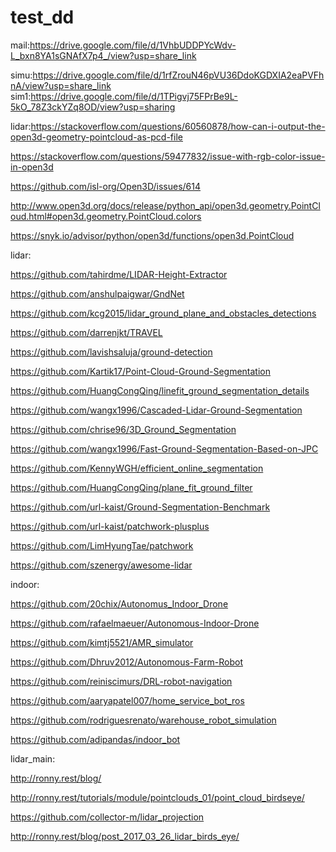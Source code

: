 # test_dd

mail:https://drive.google.com/file/d/1VhbUDDPYcWdv-L_bxn8YA1sGNAfX7p4_/view?usp=share_link

simu:https://drive.google.com/file/d/1rfZrouN46pVU36DdoKGDXIA2eaPVFhnA/view?usp=share_link
sim1:https://drive.google.com/file/d/1TPigvj75FPrBe9L-5kO_78Z3ckYZq8OD/view?usp=sharing

lidar:https://stackoverflow.com/questions/60560878/how-can-i-output-the-open3d-geometry-pointcloud-as-pcd-file

https://stackoverflow.com/questions/59477832/issue-with-rgb-color-issue-in-open3d

https://github.com/isl-org/Open3D/issues/614

http://www.open3d.org/docs/release/python_api/open3d.geometry.PointCloud.html#open3d.geometry.PointCloud.colors

https://snyk.io/advisor/python/open3d/functions/open3d.PointCloud

lidar:

https://github.com/tahirdme/LIDAR-Height-Extractor

https://github.com/anshulpaigwar/GndNet

https://github.com/kcg2015/lidar_ground_plane_and_obstacles_detections

https://github.com/darrenjkt/TRAVEL

https://github.com/lavishsaluja/ground-detection

https://github.com/Kartik17/Point-Cloud-Ground-Segmentation

https://github.com/HuangCongQing/linefit_ground_segmentation_details

https://github.com/wangx1996/Cascaded-Lidar-Ground-Segmentation

https://github.com/chrise96/3D_Ground_Segmentation

https://github.com/wangx1996/Fast-Ground-Segmentation-Based-on-JPC

https://github.com/KennyWGH/efficient_online_segmentation

https://github.com/HuangCongQing/plane_fit_ground_filter

https://github.com/url-kaist/Ground-Segmentation-Benchmark

https://github.com/url-kaist/patchwork-plusplus

https://github.com/LimHyungTae/patchwork

https://github.com/szenergy/awesome-lidar


indoor:

https://github.com/20chix/Autonomus_Indoor_Drone


https://github.com/rafaelmaeuer/Autonomous-Indoor-Drone

https://github.com/kimtj5521/AMR_simulator

https://github.com/Dhruv2012/Autonomous-Farm-Robot

https://github.com/reiniscimurs/DRL-robot-navigation

https://github.com/aaryapatel007/home_service_bot_ros

https://github.com/rodriguesrenato/warehouse_robot_simulation

https://github.com/adipandas/indoor_bot

lidar_main:

http://ronny.rest/blog/

http://ronny.rest/tutorials/module/pointclouds_01/point_cloud_birdseye/

https://github.com/collector-m/lidar_projection

http://ronny.rest/blog/post_2017_03_26_lidar_birds_eye/

